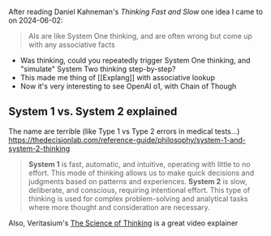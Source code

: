 After reading Daniel Kahneman's *Thinking Fast and Slow* one idea I came to on 2024-06-02:
>AIs are like System One thinking, and are often wrong but come up with any associative facts

- Was thinking, could you repeatedly trigger System One thinking, and "simulate" System Two thinking step-by-step?
- This made me thing of [[Explang]] with associative lookup
- Now it's very interesting to see OpenAI o1, with Chain of Though

## System 1 vs. System 2 explained
The name are terrible (like Type 1 vs Type 2 errors in medical tests...)
https://thedecisionlab.com/reference-guide/philosophy/system-1-and-system-2-thinking
>**System 1** is fast, automatic, and intuitive, operating with little to no effort. This mode of thinking allows us to make quick decisions and judgments based on patterns and experiences.
>**System 2** is slow, deliberate, and conscious, requiring intentional effort. This type of thinking is used for complex problem-solving and analytical tasks where more thought and consideration are necessary.

Also, Veritasium's [The Science of Thinking](https://www.youtube.com/watch?v=UBVV8pch1dM) is a great video explainer